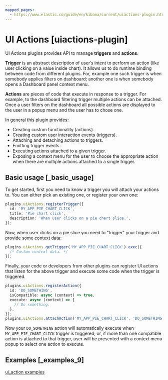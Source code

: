 ```yaml
---
mapped_pages:
  - https://www.elastic.co/guide/en/kibana/current/uiactions-plugin.html
---
```


# UI Actions [uiactions-plugin]

UI Actions plugins provides API to manage **triggers** and **actions**.

**Trigger** is an abstract description of user’s intent to perform an action (like user clicking on a value inside chart). It allows us to do runtime binding between code from different plugins. For, example one such trigger is when somebody applies filters on dashboard; another one is when somebody opens a Dashboard panel context menu.

**Actions** are pieces of code that execute in response to a trigger. For example, to the dashboard filtering trigger multiple actions can be attached. Once a user filters on the dashboard all possible actions are displayed to the user in a popup menu and the user has to chose one.

In general this plugin provides:

* Creating custom functionality (actions).
* Creating custom user interaction events (triggers).
* Attaching and detaching actions to triggers.
* Emitting trigger events.
* Executing actions attached to a given trigger.
* Exposing a context menu for the user to choose the appropriate action when there are multiple actions attached to a single trigger.

## Basic usage [_basic_usage]

To get started, first you need to know a trigger you will attach your actions to. You can either pick an existing one, or register your own one:

```typescript
plugins.uiActions.registerTrigger({
  id: 'MY_APP_PIE_CHART_CLICK',
  title: 'Pie chart click',
  description: 'When user clicks on a pie chart slice.',
});
```

Now, when user clicks on a pie slice you need to "trigger" your trigger and provide some context data:

```typescript
plugins.uiActions.getTrigger('MY_APP_PIE_CHART_CLICK').exec({
  /* Custom context data. */
});
```

Finally, your code or developers from other plugins can register UI actions that listen for the above trigger and execute some code when the trigger is triggered.

```typescript
plugins.uiActions.registerAction({
  id: 'DO_SOMETHING',
  isCompatible: async (context) => true,
  execute: async (context) => {
    // Do something.
  },
});
plugins.uiActions.attachAction('MY_APP_PIE_CHART_CLICK', 'DO_SOMETHING');
```

Now your `DO_SOMETHING` action will automatically execute when `MY_APP_PIE_CHART_CLICK` trigger is triggered; or, if more than one compatible action is attached to that trigger, user will be presented with a context menu popup to select one action to execute.


## Examples [_examples_9]

[ui_action examples](https://github.com/elastic/kibana/blob/main/examples/ui_action_examples/README.md)


